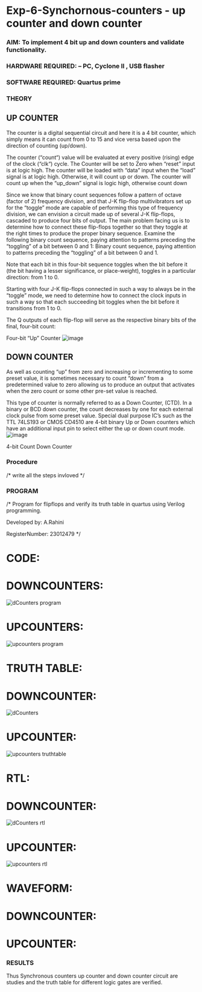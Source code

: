# Exp-6-Synchornous-counters - up counter and down counter 
### AIM: To implement 4 bit up and down counters and validate  functionality.
### HARDWARE REQUIRED:  – PC, Cyclone II , USB flasher
### SOFTWARE REQUIRED:   Quartus prime
### THEORY 

## UP COUNTER 
The counter is a digital sequential circuit and here it is a 4 bit counter, which simply means it can count from 0 to 15 and vice versa based upon the direction of counting (up/down). 

The counter (“count“) value will be evaluated at every positive (rising) edge of the clock (“clk“) cycle.
The Counter will be set to Zero when “reset” input is at logic high.
The counter will be loaded with “data” input when the “load” signal is at logic high. Otherwise, it will count up or down.
The counter will count up when the “up_down” signal is logic high, otherwise count down

Since we know that binary count sequences follow a pattern of octave (factor of 2) frequency division, and that J-K flip-flop multivibrators set up for the “toggle” mode are capable of performing this type of frequency division, we can envision a circuit made up of several J-K flip-flops, cascaded to produce four bits of output.
The main problem facing us is to determine how to connect these flip-flops together so that they toggle at the right times to produce the proper binary sequence.
Examine the following binary count sequence, paying attention to patterns preceding the “toggling” of a bit between 0 and 1:
Binary count sequence, paying attention to patterns preceding the “toggling” of a bit between 0 and 1.

Note that each bit in this four-bit sequence toggles when the bit before it (the bit having a lesser significance, or place-weight), toggles in a particular direction: from 1 to 0.



 
 

Starting with four J-K flip-flops connected in such a way to always be in the “toggle” mode, we need to determine how to connect the clock inputs in such a way so that each succeeding bit toggles when the bit before it transitions from 1 to 0.

The Q outputs of each flip-flop will serve as the respective binary bits of the final, four-bit count:

 
 

Four-bit “Up” Counter
![image](https://user-images.githubusercontent.com/36288975/169644758-b2f4339d-9532-40c5-af40-8f4f8c942e2c.png)



## DOWN COUNTER 

As well as counting “up” from zero and increasing or incrementing to some preset value, it is sometimes necessary to count “down” from a predetermined value to zero allowing us to produce an output that activates when the zero count or some other pre-set value is reached.

This type of counter is normally referred to as a Down Counter, (CTD). In a binary or BCD down counter, the count decreases by one for each external clock pulse from some preset value. Special dual purpose IC’s such as the TTL 74LS193 or CMOS CD4510 are 4-bit binary Up or Down counters which have an additional input pin to select either the up or down count mode.
![image](https://user-images.githubusercontent.com/36288975/169644844-1a14e123-7228-4ed8-81a9-eb937dff4ac8.png)


4-bit Count Down Counter
### Procedure
/* write all the steps invloved */



### PROGRAM 
/*
Program for flipflops  and verify its truth table in quartus using Verilog programming.

Developed by: A.Rahini


RegisterNumber:  23012479
*/


# CODE:

 # DOWNCOUNTERS:

 ![dCounters program](https://github.com/RahiniAchudhan/Exp-7-Synchornous-counters-/assets/145742838/f35ed131-4c76-4133-b90f-983941a15f84)

 # UPCOUNTERS:
 
![upcounters program](https://github.com/RahiniAchudhan/Exp-7-Synchornous-counters-/assets/145742838/578c7e84-ba79-4976-b38a-028be5533b70)


# TRUTH TABLE:

# DOWNCOUNTER:

![dCounters ](https://github.com/RahiniAchudhan/Exp-7-Synchornous-counters-/assets/145742838/ccaf0918-2cbe-4dea-9fd5-c2f631c8b315)

# UPCOUNTER:
![upcounters truthtable](https://github.com/RahiniAchudhan/Exp-7-Synchornous-counters-/assets/145742838/b56e268d-c03d-4d61-b6dc-cc31fe391cc0)


# RTL:

# DOWNCOUNTER:

![dCounters rtl](https://github.com/RahiniAchudhan/Exp-7-Synchornous-counters-/assets/145742838/8eb75a4b-1a83-4842-8f14-2babe70c6da5)

# UPCOUNTER:


![upcounters rtl](https://github.com/RahiniAchudhan/Exp-7-Synchornous-counters-/assets/145742838/cc534c00-cdb4-415b-9e35-7126a05b80d5)


# WAVEFORM:

# DOWNCOUNTER:


# UPCOUNTER:




### RESULTS 

Thus Synchronous counters up counter and down counter circuit are studies and the truth table for different logic gates are verified.
